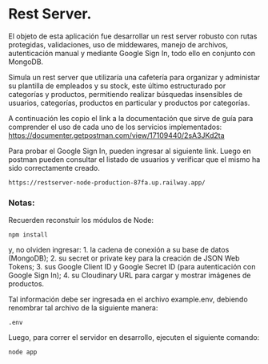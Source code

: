 # Rest Server.

El objeto de esta aplicación fue desarrollar un rest server robusto con rutas protegidas, validaciones, uso de middewares, manejo de archivos, autenticación manual y mediante Google Sign In, todo ello en conjunto con MongoDB.

Simula un rest server que utilizaría una cafetería para organizar y administar su plantilla de empleados y su stock, este último estructurado por categorías y productos, permitiendo realizar búsquedas insensibles de usuarios, categorías, productos en particular y productos por categorías.

A continuación les copio el link a la documentación que sirve de guía para comprender el uso de cada uno de los servicios implementados: https://documenter.getpostman.com/view/17109440/2sA3JKd2ta

Para probar el Google Sign In, pueden ingresar al siguiente link. Luego en postman pueden consultar el listado de usuarios y verificar que el mismo ha sido correctamente creado.

```
https://restserver-node-production-87fa.up.railway.app/
```

### Notas:

Recuerden reconstuir los módulos de Node:

```
npm install
```

y, no olviden ingresar: 1. la cadena de conexión a su base de datos (MongoDB); 2. su secret or private key para la creación de JSON Web Tokens; 3. sus Google Client ID y Google Secret ID (para autenticación con Google Sign In); 4. su Cloudinary URL para cargar y mostrar imágenes de productos.

Tal información debe ser ingresada en el archivo example.env, debiendo renombrar tal archivo de la siguiente manera:

```
.env
```

Luego, para correr el servidor en desarrollo, ejecuten el siguiente comando:

```
node app
```